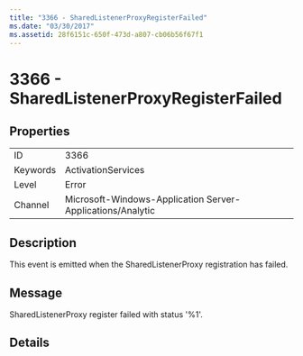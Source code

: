 ```yaml
---
title: "3366 - SharedListenerProxyRegisterFailed"
ms.date: "03/30/2017"
ms.assetid: 28f6151c-650f-473d-a807-cb06b56f67f1
---
```

# 3366 - SharedListenerProxyRegisterFailed
## Properties  
  
|||  
|-|-|  
|ID|3366|  
|Keywords|ActivationServices|  
|Level|Error|  
|Channel|Microsoft-Windows-Application Server-Applications/Analytic|  
  
## Description  
 This event is emitted when the SharedListenerProxy registration has failed.  
  
## Message  
 SharedListenerProxy register failed with status '%1'.  
  
## Details
